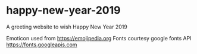# happy-new-year-2019
A greeting website to wish Happy New Year 2019

Emoticon used from https://emojipedia.org
Fonts courtesy google fonts API https://fonts.googleapis.com
